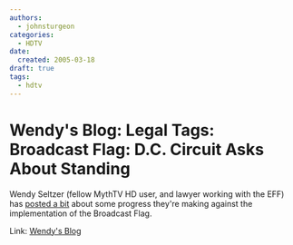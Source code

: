 ```yaml
---
authors:
  - johnsturgeon
categories:
  - HDTV
date:
  created: 2005-03-18
draft: true
tags:
  - hdtv
---
```


# Wendy's Blog: Legal Tags: Broadcast Flag: D.C. Circuit Asks About Standing

Wendy Seltzer (fellow MythTV HD user, and lawyer working with the EFF) has [posted a bit](https://papers.ssrn.com/sol3/papers.cfm?abstract_id=870589) about some progress they're making against the implementation of the Broadcast Flag.  
  
Link: [Wendy's Blog](http://wendy.seltzer.org/)

